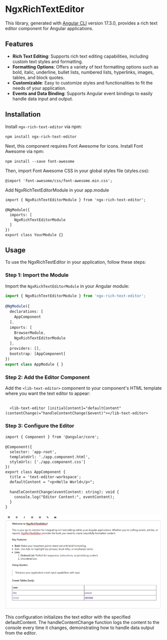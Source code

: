 # NgxRichTextEditor

This library, generated with [Angular CLI](https://github.com/angular/angular-cli) version 17.3.0, provides a rich text editor component for Angular applications.

## Features

- **Rich Text Editing**: Supports rich text editing capabilities, including custom text styles and formatting.
- **Formatting Options**: Offers a variety of text formatting options such as bold, italic, underline, bullet lists, numbered lists, hyperlinks, images, tables, and block quotes.
- **Customizable**: Easy to customize styles and functionalities to fit the needs of your application.
- **Events and Data Binding**: Supports Angular event bindings to easily handle data input and output.


## Installation

Install `ngx-rich-text-editor` via npm:

`npm install ngx-rich-text-editor`

Next, this component requires Font Awesome for icons. Install Font Awesome via npm:

`npm install --save font-awesome`

Then, import Font Awesome CSS in your global styles file (styles.css):

`@import 'font-awesome/css/font-awesome.min.css';`

Add NgxRichTextEditorModule in your app.module

```
import { NgxRichTextEditorModule } from 'ngx-rich-text-editor';

@NgModule({
  imports: [
    NgxRichTextEditorModule
  ]
})
export class YourModule {}
```




## Usage

To use the NgxRichTextEditor in your application, follow these steps:

### Step 1: Import the Module
Import the `NgxRichTextEditorModule` in your Angular module:

```typescript
import { NgxRichTextEditorModule } from 'ngx-rich-text-editor';

@NgModule({
  declarations: [
    AppComponent
  ],
  imports: [
    BrowserModule,
    NgxRichTextEditorModule
  ],
  providers: [],
  bootstrap: [AppComponent]
})
export class AppModule { }
```

### Step 2: Add the Editor Component
Add the `<lib-text-editor>` component to your component's HTML template where you want the text editor to appear:

```

  <lib-text-editor [initialContent]="defaultContent" (contentChange)="handleContentChange($event)"></lib-text-editor>

```

### Step 3: Configure the Editor
```
import { Component } from '@angular/core';

@Component({
  selector: 'app-root',
  templateUrl: './app.component.html',
  styleUrls: ['./app.component.css']
})
export class AppComponent {
  title = 'text-editor-workspace';
  defaultContent = "<p>Hello World</p>";

  handleContentChange(eventContent: string): void {
    console.log("Editor Content:", eventContent);
  }
}
```

![alt text](https://github.com/RajAryanPathak/ngx-rich-text-editor/blob/main/src/assets/Capture.PNG)


This configuration initializes the text editor with the specified defaultContent. The handleContentChange function logs the content to the console every time it changes, demonstrating how to handle data output from the editor.




